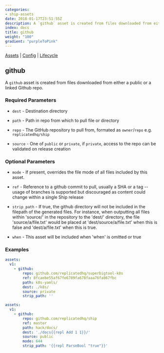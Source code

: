 ```yaml
---
categories:
- ship-assets
date: 2018-01-17T23:51:55Z
description: A `github` asset is created from files downloaded from either a public or a linked Github repo.
index: docs
title: github
weight: "100"
gradient: "purpleToPink"
---
```


[Assets](/api/ship-assets/assets) | [Config](/api/ship-config/config) | [Lifecycle](/api/ship-lifecycle/lifecycle)

## github

A `github` asset is created from files downloaded from either a public or a linked Github repo.





### Required Parameters


- `dest` - Destination directory


- `path` - Path in repo from which to pull file or directory


- `repo` - The GitHub repository to pull from, formated as `owner`/`repo` e.g. `replicatedhq/ship`


- `source` - One of `public` or `private`, if `private`, access to the repo can be validated on release creation



### Optional Parameters


- `mode` - If present, overrides the file mode of all files included by this asset.


- `ref` - Reference to a github commit to pull, usually a SHA or a tag -- usage of branches is supported but discouraged as content could change within a single Ship release


- `strip_path` - If true, the github directory will not be included in the filepath of the generated files. For instance, when outputting all files within 'source/' in the repository to the 'dest/' directory, the file 'source/a/file.txt' would be placed at 'dest/source/a/file.txt' when this is false and 'dest/a/file.txt' when this is true.


- `when` - This asset will be included when 'when' is omitted or true


### Examples

```yaml
assets:
  v1:
    - github:
        repo: github.com/replicatedhq/superbigtool-k8s
        ref: 8fcaebe55af67fe6789fa678faaa76fa867fbc
        path: k8s-yamls/
        dest: ./k8s/
        source: private
        strip_path: ''
```

```yaml
assets:
  v1:
    - github:
        repo: github.com/replicatedhq/ship
        ref: master
        path: hack/docs/
        dest: './docs{{repl Add 1 1}}/'
        source: public
        mode: 644
        strip_path: '{{repl ParseBool "true"}}'
```
